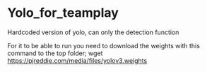 # Yolo_for_teamplay
Hardcoded version of yolo, can only the detection function 

For it to be able to run you need to download the weights 
with this command to the top folder; wget https://pjreddie.com/media/files/yolov3.weights 


